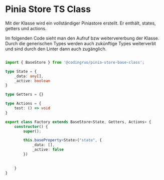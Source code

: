 # Pinia Store TS Class

Mit der Klasse wird ein vollständiger Piniastore erstellt. Er enthält, states, getters und actions. 

Im folgenden Code sieht man den Aufruf bzw weitervererbung der Klasse.
Durch die generischen Types werden auch zukünftige Types weiterverbt und sind durch den Linter dann auch zugänglich. 



```ts

import { BaseStore } from '@codingruo/pinia-store-base-class';

type State = {
    _data: any[],
    _active: boolean
}

type Getters = {}

type Actions = {
    test: () => void
}

export class Factory extends BaseStore<State, Getters, Actions> {
    constructor() {
        super();

        this.baseProperty<State>("state", {
            _data: [],
            _active: false
        })
        
        
    }
}

```